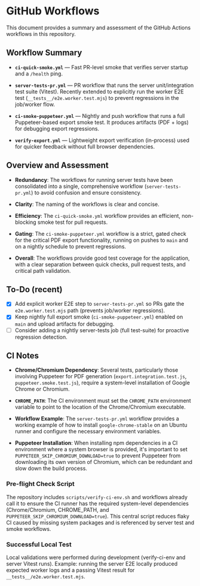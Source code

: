 # GitHub Workflows

This document provides a summary and assessment of the GitHub Actions workflows in this repository.

## Workflow Summary

- **`ci-quick-smoke.yml`** — Fast PR-level smoke that verifies server startup and a `/health` ping.

- **`server-tests-pr.yml`** — PR workflow that runs the server unit/integration test suite (Vitest). Recently extended to explicitly run the worker E2E test (`__tests__/e2e.worker.test.mjs`) to prevent regressions in the job/worker flow.

- **`ci-smoke-puppeteer.yml`** — Nightly and push workflow that runs a full Puppeteer-based export smoke test. It produces artifacts (PDF + logs) for debugging export regressions.

- **`verify-export.yml`** — Lightweight export verification (in-process) used for quicker feedback without full browser dependencies.

## Overview and Assessment

- **Redundancy**: The workflows for running server tests have been consolidated into a single, comprehensive workflow (`server-tests-pr.yml`) to avoid confusion and ensure consistency.

- **Clarity**: The naming of the workflows is clear and concise.

- **Efficiency**: The `ci-quick-smoke.yml` workflow provides an efficient, non-blocking smoke test for pull requests.

- **Gating**: The `ci-smoke-puppeteer.yml` workflow is a strict, gated check for the critical PDF export functionality, running on pushes to `main` and on a nightly schedule to prevent regressions.

- **Overall**: The workflows provide good test coverage for the application, with a clear separation between quick checks, pull request tests, and critical path validation.

## To-Do (recent)

- [x] Add explicit worker E2E step to `server-tests-pr.yml` so PRs gate the `e2e.worker.test.mjs` path (prevents job/worker regressions).
- [x] Keep nightly full export smoke (`ci-smoke-puppeteer.yml`) enabled on `main` and upload artifacts for debugging.
- [ ] Consider adding a nightly server-tests job (full test-suite) for proactive regression detection.

## CI Notes

- **Chrome/Chromium Dependency**: Several tests, particularly those involving Puppeteer for PDF generation (`export.integration.test.js`, `puppeteer.smoke.test.js`), require a system-level installation of Google Chrome or Chromium.

- **`CHROME_PATH`**: The CI environment must set the `CHROME_PATH` environment variable to point to the location of the Chrome/Chromium executable.

- **Workflow Example**: The `server-tests-pr.yml` workflow provides a working example of how to install `google-chrome-stable` on an Ubuntu runner and configure the necessary environment variables.

- **Puppeteer Installation**: When installing npm dependencies in a CI environment where a system browser is provided, it's important to set `PUPPETEER_SKIP_CHROMIUM_DOWNLOAD=true` to prevent Puppeteer from downloading its own version of Chromium, which can be redundant and slow down the build process.

### Pre-flight Check Script

The repository includes `scripts/verify-ci-env.sh` and workflows already call it to ensure the CI runner has the required system-level dependencies (Chrome/Chromium, CHROME_PATH, and `PUPPETEER_SKIP_CHROMIUM_DOWNLOAD=true`). This central script reduces flaky CI caused by missing system packages and is referenced by server test and smoke workflows.

### Successful Local Test

Local validations were performed during development (verify-ci-env and server Vitest runs). Example: running the server E2E locally produced expected worker logs and a passing Vitest result for `__tests__/e2e.worker.test.mjs`.
